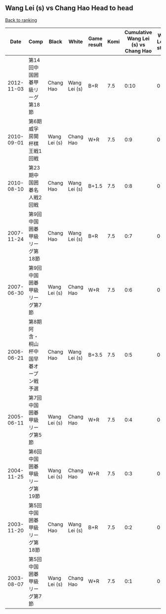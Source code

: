 ## Wang Lei (s) vs Chang Hao Head to head

[Back to ranking](../../index.md)




| **Date** | **Comp** | **Black** | **White** | **Game result** | **Komi** | **Cumulative Wang Lei (s) vs Chang Hao** | **Wang Lei (s) streak** | **Chang Hao streak** | 
| --- | --- | --- | --- | --- | --- | --- | --- | --- |
| 2012-11-03 | 第14回中国囲碁甲級リーグ第18節 | Chang Hao | Wang Lei (s) | B+R | 7.5 | 0:10 | 0 | 10 | 
| 2010-09-01 | 第6期威孚房開杯棋王戦1回戦 | Wang Lei (s) | Chang Hao | W+R | 7.5 | 0:9 | 0 | 9 | 
| 2010-08-10 | 第23期中国囲碁名人戦2回戦 | Chang Hao | Wang Lei (s) | B+1.5 | 7.5 | 0:8 | 0 | 8 | 
| 2007-11-24 | 第9回中国囲碁甲級リーグ第18節 | Chang Hao | Wang Lei (s) | B+R | 7.5 | 0:7 | 0 | 7 | 
| 2007-06-30 | 第9回中国囲碁甲級リーグ第7節 | Wang Lei (s) | Chang Hao | W+R | 7.5 | 0:6 | 0 | 6 | 
| 2006-06-21 | 第8期阿含・桐山杯中国早碁オープン戦予選 | Chang Hao | Wang Lei (s) | B+3.5 | 7.5 | 0:5 | 0 | 5 | 
| 2005-06-11 | 第7回中国囲碁甲級リーグ第5節 | Wang Lei (s) | Chang Hao | W+R | 7.5 | 0:4 | 0 | 4 | 
| 2004-11-25 | 第6回中国囲碁甲級リーグ第19節 | Wang Lei (s) | Chang Hao | W+R | 7.5 | 0:3 | 0 | 3 | 
| 2003-11-20 | 第5回中国囲碁甲級リーグ第18節 | Chang Hao | Wang Lei (s) | B+R | 7.5 | 0:2 | 0 | 2 | 
| 2003-08-07 | 第5回中国囲碁甲級リーグ第7節 | Wang Lei (s) | Chang Hao | W+R | 7.5 | 0:1 | 0 | 1 |




